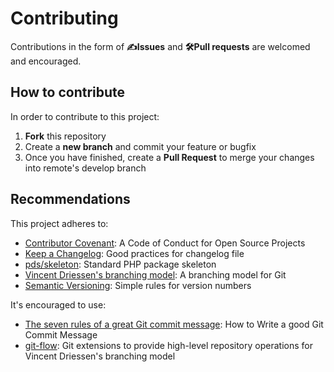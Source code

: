 Contributing
============

Contributions in the form of **✍Issues** and **🛠Pull requests** are welcomed 
and encouraged.

How to contribute
-----------------

In order to contribute to this project:

1. **Fork** this repository
2. Create a **new branch** and commit your feature or bugfix
3. Once you have finished, create a **Pull Request** to merge your changes into 
remote's develop branch 

Recommendations
---------------

This project adheres to:

* [Contributor Covenant]: A Code of Conduct for Open Source Projects
* [Keep a Changelog]: Good practices for changelog file
* [pds/skeleton]: Standard PHP package skeleton
* [Vincent Driessen's branching model]: A branching model for Git
* [Semantic Versioning]: Simple rules for version numbers

It's encouraged to use:

* [The seven rules of a great Git commit message]: How to Write a good Git 
Commit Message
* [git-flow]: Git extensions to provide high-level repository operations for 
Vincent Driessen's branching model  


[Contributor Covenant]: https://www.contributor-covenant.org/
[git-flow]: https://danielkummer.github.io/git-flow-cheatsheet/
[Keep a Changelog]: http://keepachangelog.com/en/1.0.0/
[pds/skeleton]: https://github.com/php-pds/skeleton
[Semantic Versioning]: http://semver.org/
[The seven rules of a great Git commit message]: https://chris.beams.io/posts/git-commit/#seven-rules
[Vincent Driessen's branching model]: http://nvie.com/posts/a-successful-git-branching-model/
